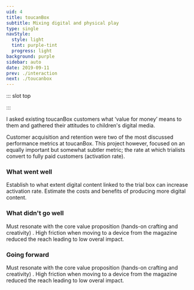 ```yaml
---
uid: 4
title: toucanBox
subtitle: Mixing digital and physical play
type: single
navStyle:
  style: light
  tint: purple-tint
  progress: light
background: purple
sidebar: auto
date: 2019-09-11
prev: ./interaction
next: ./toucanbox
---
```


::: slot top

<Stage-ProjectStage :noise="true" ctaLabel="create.toucanbox.com" ctaUrl="https://create.toucanbox.com"
description="Create by toucanBox explores whether adding digital value to the physical craft box can lift activation rate at a critical point in the first box experience.">

  <template v-slot:visual-background>
    <figure class="full-screen">
      <Heros-ImageHero src="/images/toucan-rnd/all-together4.jpg" alt="Ecosia mobile devices"/>
    </figure>
  </template>

</Stage-ProjectStage>

:::

<Content-ContextSection :box="true">

<template v-slot:main>

## Context

A toucanBox subscription craft box contains all the materials needed to complete a craft project, with illustrated instructions, stickers to collect and an activity magazine.

In my hybrid role as digital product designer and R&D manager, I was given a broad remit to tackle projects across the customer journey. I set strict criteria - setting up a _Project Passport_ to ensure we were laser focussed on key metrics.

Consequently, some initiatives aimed to improve the experience for children, some for parents and often both benefited. The [other toucanBox case study](/toucanbox) covers two projects focussing on parents.

Create by toucanBox aims to move the needle for _customer activation_ - the rate at which trialists convert to fully paying subscribers. We knew the top two reasons for cancellation in trial were _affordability_ and _value for money._ My hypothesis was that exclusive digital content could help address this, without increasing the variable cost of the box.

</template>

<template v-slot:side>

**Product**
Responsive web application

**Sector**
Children's digital media

**Timeframe**
2016

**Team composition**
Individual research and development project with stakeholders in Marketing, Creative, Operations and Technology.

_I have omitted confidential information in this case study. All information and images are my own unless stated otherwise._

</template>

</Content-ContextSection>





<Content-ThreeColumnSection padding="is-large">

<template v-slot:column1>

###  The challenge

Establish to what extent digital content linked to the trial box can increase activation rate. Estimate the costs and benefits of producing more digital content.

</template>

<template v-slot:column2>

### The outcome

Must resonate with the core value proposition (hands-on crafting and creativity). High friction when moving to a device from the magazine reduced the reach leading to low overal impact.


</template>

<template v-slot:column3>

### My role

Planning and management
~ Customer research and user testing
~ Prototyping and design iteration
~ Frontend development
~ Analysis and evaluation

</template>

</Content-ThreeColumnSection>





<Content-MainSectionDivider aside="Section 1 of 3" title="Discovery"/>





<Content-PointsSection :content="true" :points="[
{ src:'/svg-icons/icon_sad.svg', alt:'sad face', description:'Projects completed for small businesses and startups.' },
{ src:'/svg-icons/icon_time.svg', alt:'clock', title:'title', description:'If you don’t care for SEO and don’t want to mess with installing dependencies, these are still great choices.' },
{ src:'/svg-icons/icon_idea.svg', alt:'lightbulb', title:'title', description:'Years experience working for clients like Google and Amazon.' },
{ src:'/svg-icons/icon_search.svg', alt:'search', title:'title', description:'VuePress is focused on content-centric static sites and provides features tailored for technical documentation out of the box.' },
{ src:'/svg-icons/icon_docs.svg', alt:'documents', title:'title', description:'Award winning team members.' },
{ src:'/svg-icons/icon_device.svg', alt:'device', title:'title', description:'Hexo has been serving the Vue docs well - in fact, we are probably still a long way to go from migrating away from it for our main site.' },
]">

<template v-slot:content>

## Research

<p class="subtitle">
  I asked existing toucanBox customers what ‘value for money’ means to them and gathered their attitudes to children's digital media.
</p>

Customer acquisition and retention were two of the most discussed performance metrics at toucanBox. This project however, focused on an equally important but somewhat subtler metric; the rate at which trialists convert to fully paid customers (activation rate).

</template>

</Content-PointsSection>





<Content-ImageFrames-MainImageSection url="/images/toucan-rnd/process.jpg" alt="placeholder" :aside="true" :content="true">

<template v-slot:content>

## User journey and ideation

Customer acquisition and retention were two of the most discussed performance metrics at toucanBox. [User profiles, detailed in the other case study](/toucanbox) this project however, focused on an equally important but somewhat subtler metric; the rate at which trialists convert to fully paid customers (activation rate).

</template>

<template v-slot:aside>

<div class="columns is-gapless">
  <div class="column is-two-thirds">
    <figure class="image is-square">
      <img class="lazyload" data-src="/images/toucan-rnd/page.jpg" alt="magazine page which links to digital content">
    </figure>
  </div>
</div>

<figcaption>

#### Magazine

his project however, focused on an equally important but somewhat subtler metric; the rate at which trialists convert to fully paid customers (activation rate).

</figcaption>

</template>

</Content-ImageFrames-MainImageSection>


<Content-ImageFrames-SquareImagesRow :content="true" :images="[
{ url:'https://player.vimeo.com/video/412315835', alt:'square test 1', caption:'Square image caption 1', slot:'slot1', iframe:true },
{ url:'https://player.vimeo.com/video/412315982', alt:'square test 2', caption:'Square image caption 2', slot:'slot2', iframe:true },
{ url:'/images/toucan-rnd/colouring.jpg', alt:'square test 3', caption:'Square image caption 3', slot:'slot3', iframe:false },
]">

<template slot="content">

## Testing prototypes

<p class="subtitle">
  I asked existing toucanBox customers what ‘value for money’ means to them and gathered their attitudes to children's digital media.
</p>

Customer acquisition and retention were two of the most discussed performance metrics at toucanBox. This project however, focused on an equally important but somewhat subtler metric; the rate at which trialists convert to fully paid customers (activation rate).

</template>

<template slot="slot1">

#### Augmented reality (AR) on/in craft

his project however, focused on an equally important but somewhat subtler metric; the rate at which trialists convert to fully paid customers (activation rate).

- This prototype excited children the least{ .check }
- The interruption in the story broke the children's attention{ .cross }
{ .check-list }

</template>

<template slot="slot2">

#### Extended storytelling

his project however, focused on an equally important but somewhat subtler metric; the rate at which trialists convert to fully paid customers (activation rate).

- This prototype excited children the least{ .cross }
- The interruption in the story broke the children's attention{ .cross }
{ .check-list }

</template>

<template slot="slot3">

#### Idea generating session

his project however, focused on an equally important but somewhat subtler metric; the rate at which trialists convert to fully paid customers (activation rate).

- This prototype excited children the least{ .check }
- The interruption in the story broke the children's attention{ .cross }
{ .check-list }

</template>

</Content-ImageFrames-SquareImagesRow>



<Content-MainAsideSection padding="is-large" :content="true" :aside="true">

<template slot="content">

## Detailing a candidate

Customer acquisition and retention were two of the most discussed performance metrics at toucanBox. This project however, focused on an equally important but somewhat subtler metric; the rate at which trialists convert to fully paid customers (activation rate).

</template>

<template>

**Observation** | **Remedy** |
--- | --- |
*"My Toucanoo is called Wendy"*  Many children named their Toucanoos, even if they werent able to write the names | I added a text box in the print modal where an older child or parent could type the name and have it appear on the printout |
*"Theres no skirt!"*  Several important accessories were clearly missing | I added skirts, wellington boots and several other accessories |
*"I dont want this one"*  Children wanted to be able to delete accessories | I observed children dragging items off the screen, attempting to delete them, so made that actually work |
Certain types of accessory like hats, clothes and shoes quickly cluttered the screen and didnt make sense out of their intended positions | I made new placements in specific categories (e.g. hair) remove the previous accessory of that type. This proved to be an intuitive limitation |
Parents found it hard to get printing to work. It depended a great deal on the device, configuration and their technical aptitude | I added the possibility of saving directly as a PDF and a printing FAQ page |
Many adult testers requested that hand-held items move when the hand moves | This proved tricky to implement in the existing system, so I decided not to include it for the pilot |
{.table .is-fullwidth}

</template>

<template slot="aside">

<figure class="image is-9by16">
  <iframe class="lazyload" data-src="https://player.vimeo.com/video/293190638" frameborder="0" webkitallowfullscreen mozallowfullscreen allowfullscreen></iframe>
</figure>
<figcaption>

This project however, focused on an equally important but somewhat subtler metric; the rate at which trialists convert to fully paid customers (activation rate).

</figcaption>

</template>

</Content-MainAsideSection>



<Content-MainSectionDivider aside="Section 2 of 3" title="Delivery"/>



<Content-ImageFrames-MainImageSection imageClass="is-5by3" url="/images/toucan-rnd/colouring-design.png" alt="placeholder" :aside="true" :content="true">

<template v-slot:content>

## Visual design

Customer acquisition and retention were two of the most discussed performance metrics at toucanBox. This project however, focused on an equally important but somewhat subtler metric; the rate at which trialists convert to fully paid customers (activation rate).

</template>

<template v-slot:aside>

<div class="columns is-gapless">

<div class="column is-two-thirds">

<figure class="image is-square">
  <img class="lazyload" data-src="/images/toucan-rnd/magazine-cover-en.jpg" alt="toucanBox magazines">
</figure>

</div>

</div>

<figcaption>

#### Following the new magazine

his project however, focused on an equally important but somewhat subtler metric; the rate at which trialists convert to fully paid customers (activation rate).

</figcaption>

</template>

</Content-ImageFrames-MainImageSection>




<Content-ThreeColumnSection :content="true" padding="is-large">

<template v-slot:content>

## Development

<p class="subtitle">
  I asked existing toucanBox customers what ‘value for money’ means to them and gathered their attitudes to children's digital media.
</p>

Customer acquisition and retention were two of the most discussed performance metrics at toucanBox. This project however, focused on an equally important but somewhat subtler metric; the rate at which trialists convert to fully paid customers (activation rate).

</template>

<template v-slot:column1>

<figure class="image is-square">
  <img class="lazyload" data-src="/images/toucan-rnd/production-assets.jpg" alt="tile map of image assets">
</figure>

<figcaption>

Establish to what extent digital content linked to the trial box can increase activation rate. Estimate the costs and benefits of producing more digital content.

</figcaption>

</template>

<template v-slot:column2>

<figure class="image is-square">
  <iframe class="lazyload" data-src="https://player.vimeo.com/video/293190505" frameborder="0" webkitallowfullscreen mozallowfullscreen allowfullscreen></iframe>
</figure>

<figcaption>

Must resonate with the core value proposition (hands-on crafting and creativity). High friction when moving to a device from the magazine reduced the reach leading to low overal impact.

</figcaption>


</template>

<template v-slot:column3>

### Techstack

**Framework** Planning and management
~ **CSS** Customer research and user testing
~ **Renderer** Prototyping and design iteration
~ **Localisation** Frontend development
~ **Framework** Analysis and evaluation

</template>

</Content-ThreeColumnSection>





<Content-MainSectionDivider aside="Section 3 of 3" title="Evaluation"/>





<Content-TextSection>

<p class="subtitle">
  I asked existing toucanBox customers what ‘value for money’ means to them and gathered their attitudes to children's digital media.
</p>

Customer acquisition and retention were two of the most discussed performance metrics at toucanBox. This project however, focused on an equally important but somewhat subtler metric; the rate at which trialists convert to fully paid customers (activation rate).


### What went well

Establish to what extent digital content linked to the trial box can increase activation rate. Estimate the costs and benefits of producing more digital content.

### What didn't go well

Must resonate with the core value proposition (hands-on crafting and creativity) . High friction when moving to a device from the magazine reduced the reach leading to low overal impact.

### Going forward

Must resonate with the core value proposition (hands-on crafting and creativity) . High friction when moving to a device from the magazine reduced the reach leading to low overal impact.


<template slot="aside">

<figure class="image is-9by16">
  <iframe class="lazyload" data-src="https://player.vimeo.com/video/293190429" frameborder="0" webkitallowfullscreen mozallowfullscreen allowfullscreen></iframe>
</figure>
<figcaption>

This project however, focused on an equally important but somewhat subtler metric; the rate at which trialists convert to fully paid customers (activation rate).

</figcaption>

</template>


</Content-TextSection>



<Content-MetricsSection padding="is-large" :metrics="[
{ metric:'40', description:'Projects completed for small businesses and startups.' },
{ metric:'02', description:'Award winning team members.' },
{ metric:'103', description:'Years experience working for clients like Google and Amazon.' },
]"/>
